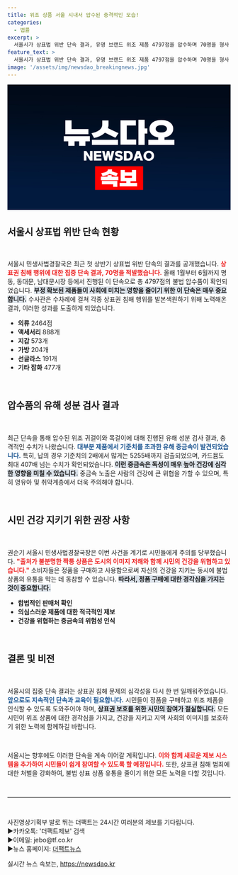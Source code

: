 ```yaml
---
title: 위조 상품 서울 시내서 압수된 충격적인 모습!
categories:
  - 법률
excerpt: >
  서울시가 상표법 위반 단속 결과, 유명 브랜드 위조 제품 4797점을 압수하며 70명을 형사 입건했다. 유해 성분 검사에서 일부 제품에서 중금속이 기준치의 최대 5255배까지 검출돼 시민 건강이 위협받고 있다. 정품 구매와 위조 제품 제보를 당부하는 서울시의 경고!
feature_text: >
  서울시가 상표법 위반 단속 결과, 유명 브랜드 위조 제품 4797점을 압수하며 70명을 형사 입건했다. 유해 성분 검사에서 일부 제품에서 중금속이 기준치의 최대 5255배까지 검출돼 시민 건강이 위협받고 있다. 정품 구매와 위조 제품 제보를 당부하는 서울시의 경고!
image: '/assets/img/newsdao_breakingnews.jpg'
---
```


<p><img src="/assets/img/newsdao_breakingnews.jpg" alt="bookingtag 속보" /></p>

<h2 data-ke-size="size26">서울시 상표법 위반 단속 현황</h2>

<p data-ke-size="size16">&nbsp;</p>

<p>서울시 민생사법경찰국은 최근 첫 상반기 상표법 위반 단속의 결과를 공개했습니다. <b><span style="color: #ee2323;">상표권 침해 행위에 대한 집중 단속 결과, 70명을 적발했습니다.</span></b> 올해 1월부터 6월까지 명동, 동대문, 남대문시장 등에서 진행된 이 단속으로 총 4797점의 불법 압수품이 확인되었습니다. <b><span style="background-color: #21538527;">부정 확보된 제품들이 사회에 미치는 영향을 줄이기 위한 이 단속은 매우 중요합니다.</span></b> 수사관은 수차례에 걸쳐 각종 상표권 침해 행위를 발본색원하기 위해 노력해온 결과, 이러한 성과를 도출하게 되었습니다. </p>

<ul>
    <li><b>의류</b> 2464점</li>
    <li><b>액세서리</b> 888개</li>
    <li><b>지갑</b> 573개</li>
    <li><b>가방</b> 204개</li>
    <li><b>선글라스</b> 191개</li>
    <li><b>기타 잡화</b> 477개</li>
</ul>

<p data-ke-size="size16">&nbsp;</p>

<h2 data-ke-size="size26">압수품의 유해 성분 검사 결과</h2>

<p data-ke-size="size16">&nbsp;</p>

<p>최근 단속을 통해 압수된 위조 귀걸이와 목걸이에 대해 진행된 유해 성분 검사 결과, 충격적인 수치가 나왔습니다. <b><span style="color: #1a5490;">대부분 제품에서 기준치를 초과한 유해 중금속이 발견되었습니다.</span></b> 특히, 납의 경우 기준치의 2배에서 많게는 5255배까지 검출되었으며, 카드뮴도 최대 407배 넘는 수치가 확인되었습니다. <b><span style="background-color: #21538527;">이런 중금속은 독성이 매우 높아 건강에 심각한 영향을 미칠 수 있습니다.</span></b> 중금속 노출은 사람의 건강에 큰 위협을 가할 수 있으며, 특히 영유아 및 취약계층에서 더욱 주의해야 합니다.</p>

<p data-ke-size="size16">&nbsp;</p>

<h2 data-ke-size="size26">시민 건강 지키기 위한 권장 사항</h2>

<p data-ke-size="size16">&nbsp;</p>

<p>권순기 서울시 민생사법경찰국장은 이번 사건을 계기로 시민들에게 주의를 당부했습니다. <b><span style="color: #ee2323;">"출처가 불분명한 짝퉁 상품은 도시의 이미지 저해와 함께 시민의 건강을 위협하고 있습니다."</span></b> 소비자들은 정품을 구매하고 사용함으로써 자신의 건강을 지키는 동시에 불법 상품의 유통을 막는 데 동참할 수 있습니다. <b><span style="background-color: #21538527;">따라서, 정품 구매에 대한 경각심을 가지는 것이 중요합니다.</span></b></p>

<ul>
    <li><b>합법적인 판매처 확인</b></li>
    <li><b>의심스러운 제품에 대한 적극적인 제보</b></li>
    <li><b>건강을 위협하는 중금속의 위험성 인식</b></li>
</ul>

<p data-ke-size="size16">&nbsp;</p>

<h2 data-ke-size="size26">결론 및 비전</h2>

<p data-ke-size="size16">&nbsp;</p>

<p>서울시의 집중 단속 결과는 상표권 침해 문제의 심각성을 다시 한 번 일깨워주었습니다. <b><span style="color: #1a5490;">앞으로도 지속적인 단속과 교육이 필요합니다.</span></b> 시민들이 정품을 구매하고 위조 제품을 인식할 수 있도록 도와주어야 하며, <b><span style="background-color: #21538527;">상표권 보호를 위한 시민의 참여가 절실합니다.</span></b> 모든 시민이 위조 상품에 대한 경각심을 가지고, 건강을 지키고 지역 사회의 이미지를 보호하기 위한 노력에 함께하길 바랍니다.</p>

<p data-ke-size="size16">&nbsp;</p>

<p>서울시는 향후에도 이러한 단속을 계속 이어갈 계획입니다. <b><span style="color: #ee2323;">이와 함께 새로운 제보 시스템을 추가하여 시민들이 쉽게 참여할 수 있도록 할 예정입니다.</span></b> 또한, 상표권 침해 범죄에 대한 처벌을 강화하여, 불법 상표 상품 유통을 줄이기 위한 모든 노력을 다할 것입니다.</p>

<p data-ke-size="size16">&nbsp;</p>

<hr>

<p data-ke-size="size16">&nbsp;</p>

<p data-ke-size="size16">사진영상기획부 발로 뛰는 더팩트는 24시간 여러분의 제보를 기다립니다.<br>▶카카오톡: '더팩트제보' 검색<br>▶이메일: jebo@tf.co.kr<br>▶뉴스 홈페이지: <a href="https://talk.tf.co.kr/bbs/report/write">더팩트뉴스</a></p>
실시간 뉴스 속보는, <a href="https://newsdao.kr" rel="dofollow">https://newsdao.kr</a>



